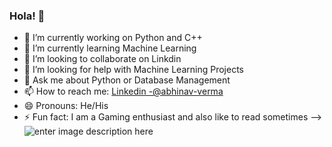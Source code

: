 ### Hola! 👋

- 🔭 I’m currently working on Python and C++
- 🌱 I’m currently learning Machine Learning
- 👯 I’m looking to collaborate on Linkdin
- 🤔 I’m looking for help with Machine Learning Projects
- 💬 Ask me about Python or Database Management
- 📫 How to reach me: [Linkedin -@abhinav-verma](https://www.linkedin.com/in/abhinav-verma-383a5a1b7)
- 😄 Pronouns: He/His
- ⚡ Fun fact: I am a Gaming enthusiast and also like to read sometimes
-->
![enter image description here](https://github-readme-stats.vercel.app/api?username=verma-abhinav&&show_icons=true&title_color=ffffff&icon_color=bb2acf&text_color=daf7dc&bg_color=151515)

